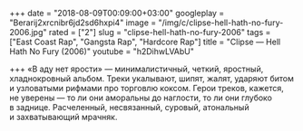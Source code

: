 +++
date = "2018-08-09T00:09:00+03:00"
googleplay = "Berarij2xrcnibr6jd2sd6hxpi4"
image = "/img/c/clipse-hell-hath-no-fury-2006.jpg"
rated = ["2"]
slug = "clipse-hell-hath-no-fury-2006"
tags = ["East Coast Rap", "Gangsta Rap", "Hardcore Rap"]
title = "Clipse — Hell Hath No Fury (2006)"
youtube = "h2DihwLVAbU"

+++
«В аду нет ярости» — минималистичный, четкий, яростный, хладнокровный альбом. Треки укалывают, шипят, жалят, ударяют битом и узловатыми рифмами про торговлю коксом. Герои треков, кажется, не уверены — то ли они аморальны до наглости, то ли они глубоко в заднице. Расчеленный, несвязанный, суровый, атональный и захватывающий мрачняк.
